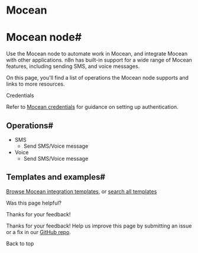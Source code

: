 # Mocean

[ ](https://github.com/n8n-io/n8n-docs/edit/main/docs/integrations/builtin/app-nodes/n8n-nodes-base.mocean.md "Edit this page")

# Mocean node#

Use the Mocean node to automate work in Mocean, and integrate Mocean with other applications. n8n has built-in support for a wide range of Mocean features, including sending SMS, and voice messages. 

On this page, you'll find a list of operations the Mocean node supports and links to more resources.

Credentials

Refer to [Mocean credentials](../../credentials/mocean/) for guidance on setting up authentication. 

## Operations#

  * SMS
    * Send SMS/Voice message
  * Voice
    * Send SMS/Voice message



## Templates and examples#

[Browse Mocean integration templates](https://n8n.io/integrations/mocean/), or [search all templates](https://n8n.io/workflows/)

Was this page helpful? 

Thanks for your feedback! 

Thanks for your feedback! Help us improve this page by submitting an issue or a fix in our [GitHub repo](https://github.com/n8n-io/n8n-docs). 

Back to top 
